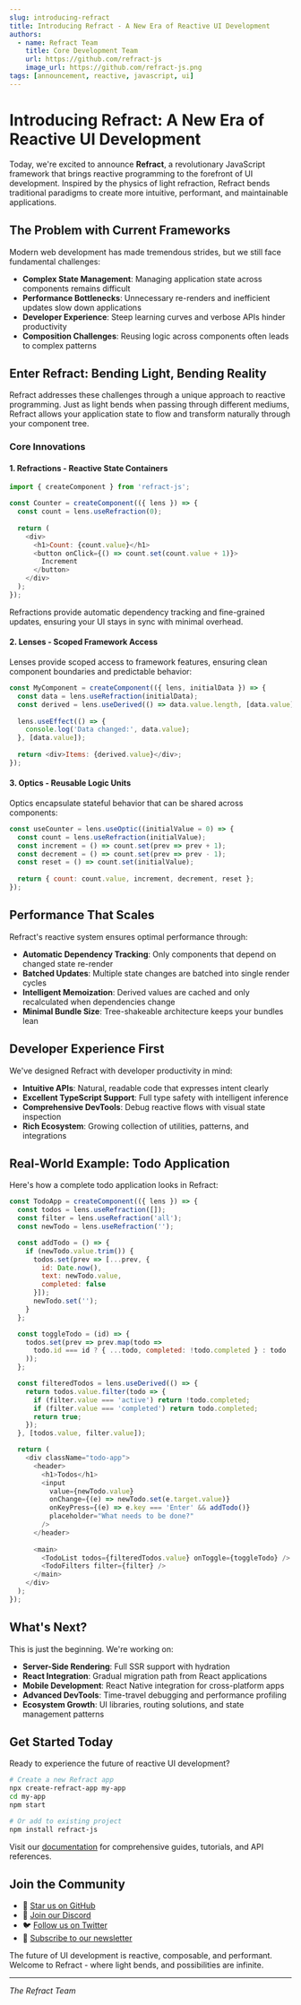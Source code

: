 ```yaml
---
slug: introducing-refract
title: Introducing Refract - A New Era of Reactive UI Development
authors:
  - name: Refract Team
    title: Core Development Team
    url: https://github.com/refract-js
    image_url: https://github.com/refract-js.png
tags: [announcement, reactive, javascript, ui]
---
```


# Introducing Refract: A New Era of Reactive UI Development

Today, we're excited to announce **Refract**, a revolutionary JavaScript framework that brings reactive programming to the forefront of UI development. Inspired by the physics of light refraction, Refract bends traditional paradigms to create more intuitive, performant, and maintainable applications.

<!--truncate-->

## The Problem with Current Frameworks

Modern web development has made tremendous strides, but we still face fundamental challenges:

- **Complex State Management**: Managing application state across components remains difficult
- **Performance Bottlenecks**: Unnecessary re-renders and inefficient updates slow down applications
- **Developer Experience**: Steep learning curves and verbose APIs hinder productivity
- **Composition Challenges**: Reusing logic across components often leads to complex patterns

## Enter Refract: Bending Light, Bending Reality

Refract addresses these challenges through a unique approach to reactive programming. Just as light bends when passing through different mediums, Refract allows your application state to flow and transform naturally through your component tree.

### Core Innovations

#### 1. Refractions - Reactive State Containers

```javascript
import { createComponent } from 'refract-js';

const Counter = createComponent(({ lens }) => {
  const count = lens.useRefraction(0);
  
  return (
    <div>
      <h1>Count: {count.value}</h1>
      <button onClick={() => count.set(count.value + 1)}>
        Increment
      </button>
    </div>
  );
});
```

Refractions provide automatic dependency tracking and fine-grained updates, ensuring your UI stays in sync with minimal overhead.

#### 2. Lenses - Scoped Framework Access

Lenses provide scoped access to framework features, ensuring clean component boundaries and predictable behavior:

```javascript
const MyComponent = createComponent(({ lens, initialData }) => {
  const data = lens.useRefraction(initialData);
  const derived = lens.useDerived(() => data.value.length, [data.value]);
  
  lens.useEffect(() => {
    console.log('Data changed:', data.value);
  }, [data.value]);
  
  return <div>Items: {derived.value}</div>;
});
```

#### 3. Optics - Reusable Logic Units

Optics encapsulate stateful behavior that can be shared across components:

```javascript
const useCounter = lens.useOptic((initialValue = 0) => {
  const count = lens.useRefraction(initialValue);
  const increment = () => count.set(prev => prev + 1);
  const decrement = () => count.set(prev => prev - 1);
  const reset = () => count.set(initialValue);
  
  return { count: count.value, increment, decrement, reset };
});
```

## Performance That Scales

Refract's reactive system ensures optimal performance through:

- **Automatic Dependency Tracking**: Only components that depend on changed state re-render
- **Batched Updates**: Multiple state changes are batched into single render cycles
- **Intelligent Memoization**: Derived values are cached and only recalculated when dependencies change
- **Minimal Bundle Size**: Tree-shakeable architecture keeps your bundles lean

## Developer Experience First

We've designed Refract with developer productivity in mind:

- **Intuitive APIs**: Natural, readable code that expresses intent clearly
- **Excellent TypeScript Support**: Full type safety with intelligent inference
- **Comprehensive DevTools**: Debug reactive flows with visual state inspection
- **Rich Ecosystem**: Growing collection of utilities, patterns, and integrations

## Real-World Example: Todo Application

Here's how a complete todo application looks in Refract:

```javascript
const TodoApp = createComponent(({ lens }) => {
  const todos = lens.useRefraction([]);
  const filter = lens.useRefraction('all');
  const newTodo = lens.useRefraction('');

  const addTodo = () => {
    if (newTodo.value.trim()) {
      todos.set(prev => [...prev, {
        id: Date.now(),
        text: newTodo.value,
        completed: false
      }]);
      newTodo.set('');
    }
  };

  const toggleTodo = (id) => {
    todos.set(prev => prev.map(todo =>
      todo.id === id ? { ...todo, completed: !todo.completed } : todo
    ));
  };

  const filteredTodos = lens.useDerived(() => {
    return todos.value.filter(todo => {
      if (filter.value === 'active') return !todo.completed;
      if (filter.value === 'completed') return todo.completed;
      return true;
    });
  }, [todos.value, filter.value]);

  return (
    <div className="todo-app">
      <header>
        <h1>Todos</h1>
        <input
          value={newTodo.value}
          onChange={(e) => newTodo.set(e.target.value)}
          onKeyPress={(e) => e.key === 'Enter' && addTodo()}
          placeholder="What needs to be done?"
        />
      </header>
      
      <main>
        <TodoList todos={filteredTodos.value} onToggle={toggleTodo} />
        <TodoFilters filter={filter} />
      </main>
    </div>
  );
});
```

## What's Next?

This is just the beginning. We're working on:

- **Server-Side Rendering**: Full SSR support with hydration
- **React Integration**: Gradual migration path from React applications  
- **Mobile Development**: React Native integration for cross-platform apps
- **Advanced DevTools**: Time-travel debugging and performance profiling
- **Ecosystem Growth**: UI libraries, routing solutions, and state management patterns

## Get Started Today

Ready to experience the future of reactive UI development?

```bash
# Create a new Refract app
npx create-refract-app my-app
cd my-app
npm start

# Or add to existing project
npm install refract-js
```

Visit our [documentation](https://refract-docs.netlify.app) for comprehensive guides, tutorials, and API references.

## Join the Community

- 🌟 [Star us on GitHub](https://github.com/refract-js/refract)
- 💬 [Join our Discord](https://discord.gg/refract)
- 🐦 [Follow us on Twitter](https://twitter.com/RefractJS)
- 📧 [Subscribe to our newsletter](https://refract-js.org/newsletter)

The future of UI development is reactive, composable, and performant. Welcome to Refract - where light bends, and possibilities are infinite.

---

*The Refract Team*
